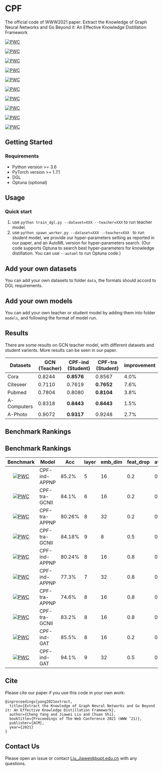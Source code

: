 # CPF

The official code of WWW2021 paper: Extract the Knowledge of Graph Neural Networks and Go Beyond it: An Effective Knowledge Distillation Framework

[![PWC](https://img.shields.io/endpoint.svg?url=https://paperswithcode.com/badge/extract-the-knowledge-of-graph-neural/node-classification-on-cora-with-public-split)](https://paperswithcode.com/sota/node-classification-on-cora-with-public-split?p=extract-the-knowledge-of-graph-neural)

[![PWC](https://img.shields.io/endpoint.svg?url=https://paperswithcode.com/badge/extract-the-knowledge-of-graph-neural/node-classification-on-cora-fixed-10-node-per)](https://paperswithcode.com/sota/node-classification-on-cora-fixed-10-node-per)

[![PWC](https://img.shields.io/endpoint.svg?url=https://paperswithcode.com/badge/extract-the-knowledge-of-graph-neural/node-classification-on-cora-fixed-5-node-per)](https://paperswithcode.com/sota/node-classification-on-cora-fixed-5-node-per)

[![PWC](https://img.shields.io/endpoint.svg?url=https://paperswithcode.com/badge/extract-the-knowledge-of-graph-neural/node-classification-on-cora-3)](https://paperswithcode.com/sota/node-classification-on-cora-3)

[![PWC](https://img.shields.io/endpoint.svg?url=https://paperswithcode.com/badge/extract-the-knowledge-of-graph-neural/node-classification-on-cora-1)](https://paperswithcode.com/sota/node-classification-on-cora-1)

[![PWC](https://img.shields.io/endpoint.svg?url=https://paperswithcode.com/badge/extract-the-knowledge-of-graph-neural/node-classification-on-cora-05)](https://paperswithcode.com/sota/node-classification-on-cora-05)

[![PWC](https://img.shields.io/endpoint.svg?url=https://paperswithcode.com/badge/extract-the-knowledge-of-graph-neural/node-classification-on-citeseer-with-public)](https://paperswithcode.com/sota/node-classification-on-citeseer-with-public?p=extract-the-knowledge-of-graph-neural)

[![PWC](https://img.shields.io/endpoint.svg?url=https://paperswithcode.com/badge/extract-the-knowledge-of-graph-neural/node-classification-on-pubmed-with-public)](https://paperswithcode.com/sota/node-classification-on-pubmed-with-public?p=extract-the-knowledge-of-graph-neural)

[![PWC](https://img.shields.io/endpoint.svg?url=https://paperswithcode.com/badge/extract-the-knowledge-of-graph-neural/node-classification-on-amz-computers)](https://paperswithcode.com/sota/node-classification-on-amz-computers?p=extract-the-knowledge-of-graph-neural)

[![PWC](https://img.shields.io/endpoint.svg?url=https://paperswithcode.com/badge/extract-the-knowledge-of-graph-neural/node-classification-on-amz-photo)](https://paperswithcode.com/sota/node-classification-on-amz-photo?p=extract-the-knowledge-of-graph-neural)

## Getting Started

### Requirements

- Python version >= 3.6
- PyTorch version >= 1.7.1
- DGL
- Optuna (optional)

## Usage

### Quick start

1. use `python train_dgl.py --dataset=XXX --teacher=XXX`  to run teacher model.
2. use `python spawn_worker.py --dataset=XXX --teacher=XXX ` to run student model, we provide our hyper-parameters setting as reported in our paper, and an AutoML version for hyper-parameters search. (Our code supports Optuna to search best hyper-parameters for knowledge distillation. You can use `--automl`  to run Optuna code.)

## Add your own datasets

You can add your own datasets to folder `data`, the formats should accord to DGL requirements.

## Add your own models

You can add your own teacher or student model by adding them into folder `models`, and following the format of model run.

## Results

There are some results on GCN teacher model, with different datasets and student varients. More results can be seen in our paper.

| Datasets    | GCN (Teacher) | CPF-ind (Student) | CPF-tra (Student) | improvement |
| ----------- | ------------- | ----------------- | ----------------- | ----------- |
| Cora        | 0.8244        | **0.8576**        | 0.8567            | 4.0%        |
| Citeseer    | 0.7110        | 0.7619            | **0.7652**        | 7.6%        |
| Pubmed      | 0.7804        | 0.8080            | **0.8104**        | 3.8%        |
| A-Computers | 0.8318        | **0.8443**        | **0.8443**        | 1.5%        |
| A-Photo     | 0.9072        | **0.9317**        | 0.9248            | 2.7%        |

## Benchmark Rankings

## Benchmark Rankings

|                          Benchmark                           | Model         | Acc    | layer | emb_dim | feat_drop | attn_drop | lr   | wd   |
| :----------------------------------------------------------: | ------------- | ------ | ----- | ------- | --------- | --------- | ---- | ---- |
| [![PWC](https://img.shields.io/endpoint.svg?url=https://paperswithcode.com/badge/extract-the-knowledge-of-graph-neural/node-classification-on-cora-with-public-split)](https://paperswithcode.com/sota/node-classification-on-cora-with-public-split?p=extract-the-knowledge-of-graph-neural) | CPF-ind-APPNP | 85.2%  | 5     | 16      | 0.2       | 0.8       | 1e-3 | 5e-4 |
| [![PWC](https://img.shields.io/endpoint.svg?url=https://paperswithcode.com/badge/extract-the-knowledge-of-graph-neural/node-classification-on-cora-fixed-10-node-per)](https://paperswithcode.com/sota/node-classification-on-cora-fixed-10-node-per) | CPF-tra-GCNII | 84.1%  | 6     | 16      | 0.2       | 0.5       | 5e-3 | 1e-2 |
| [![PWC](https://img.shields.io/endpoint.svg?url=https://paperswithcode.com/badge/extract-the-knowledge-of-graph-neural/node-classification-on-cora-fixed-5-node-per)](https://paperswithcode.com/sota/node-classification-on-cora-fixed-5-node-per) | CPF-tra-APPNP | 80.26% | 8     | 32      | 0.2       | 0.2       | 5e-3 | 5e-4 |
| [![PWC](https://img.shields.io/endpoint.svg?url=https://paperswithcode.com/badge/extract-the-knowledge-of-graph-neural/node-classification-on-cora-3)](https://paperswithcode.com/sota/node-classification-on-cora-3) | CPF-tra-GCNII | 84.18% | 9     | 8       | 0.5       | 0.8       | 5e-3 | 1e-2 |
| [![PWC](https://img.shields.io/endpoint.svg?url=https://paperswithcode.com/badge/extract-the-knowledge-of-graph-neural/node-classification-on-cora-1)](https://paperswithcode.com/sota/node-classification-on-cora-1) | CPF-ind-APPNP | 80.24% | 8     | 16      | 0.8       | 0.2       | 5e-3 | 1e-2 |
| [![PWC](https://img.shields.io/endpoint.svg?url=https://paperswithcode.com/badge/extract-the-knowledge-of-graph-neural/node-classification-on-cora-05)](https://paperswithcode.com/sota/node-classification-on-cora-05) | CPF-ind-APPNP | 77.3%  | 7     | 32      | 0.8       | 0.2       | 1e-3 | 1e-3 |
| [![PWC](https://img.shields.io/endpoint.svg?url=https://paperswithcode.com/badge/extract-the-knowledge-of-graph-neural/node-classification-on-citeseer-with-public)](https://paperswithcode.com/sota/node-classification-on-citeseer-with-public?p=extract-the-knowledge-of-graph-neural) | CPF-tra-APPNP | 74.6%  | 8     | 16      | 0.8       | 0.5       | 1e-3 | 1e-2 |
| [![PWC](https://img.shields.io/endpoint.svg?url=https://paperswithcode.com/badge/extract-the-knowledge-of-graph-neural/node-classification-on-pubmed-with-public)](https://paperswithcode.com/sota/node-classification-on-pubmed-with-public?p=extract-the-knowledge-of-graph-neural) | CPF-tra-GCNII | 83.2%  | 8     | 16      | 0.8       | 0.8       | 1e-2 | 5e-4 |
| [![PWC](https://img.shields.io/endpoint.svg?url=https://paperswithcode.com/badge/extract-the-knowledge-of-graph-neural/node-classification-on-amz-computers)](https://paperswithcode.com/sota/node-classification-on-amz-computers?p=extract-the-knowledge-of-graph-neural) | CPF-ind-GAT   | 85.5%  | 8     | 16      | 0.2       | 0.5       | 1e-3 | 1e-2 |
| [![PWC](https://img.shields.io/endpoint.svg?url=https://paperswithcode.com/badge/extract-the-knowledge-of-graph-neural/node-classification-on-amz-photo)](https://paperswithcode.com/sota/node-classification-on-amz-photo?p=extract-the-knowledge-of-graph-neural) | CPF-ind-GAT   | 94.1%  | 9     | 32      | 0.5       | 0.5       | 1e-2 | 1e-2 |
## Cite

Please cite our paper if you use this code in your own work:

```
@inproceedings{yang2021extract,
  title={Extract the Knowledge of Graph Neural Networks and Go Beyond it: An Effective Knowledge Distillation Framework},
  author={Cheng Yang and Jiawei Liu and Chuan Shi},
  booktitle={Proceedings of The Web Conference 2021 (WWW ’21)},
  publisher={ACM},
  year={2021}
}
```

## Contact Us

Please open an issue or contact Liu_Jiawei@bupt.edu.cn with any questions.
